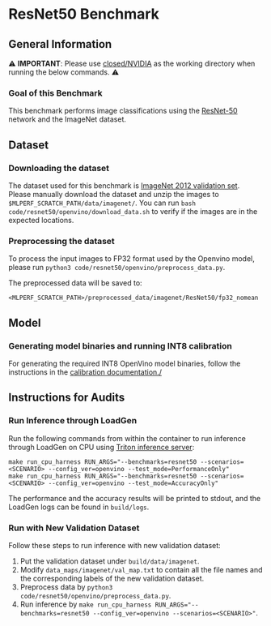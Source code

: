 # ResNet50 Benchmark

## General Information

:warning: **IMPORTANT**: Please use [closed/NVIDIA](closed/NVIDIA) as the working directory when
running the below commands. :warning:

### Goal of this Benchmark

This benchmark performs image classifications using the [ResNet-50](https://arxiv.org/abs/1512.03385) network and the ImageNet dataset.

## Dataset

### Downloading the dataset

The dataset used for this benchmark is [ImageNet 2012 validation set](http://www.image-net.org/challenges/LSVRC/2012/). Please manually download the dataset and unzip the images to `$MLPERF_SCRATCH_PATH/data/imagenet/`. You can run `bash code/resnet50/openvino/download_data.sh` to verify if the images are in the expected locations.

### Preprocessing the dataset
To process the input images to FP32 format used by the Openvino model, please run `python3 code/resnet50/openvino/preprocess_data.py`.

The preprocessed data will be saved to:

```
<MLPERF_SCRATCH_PATH>/preprocessed_data/imagenet/ResNet50/fp32_nomean
```

## Model

### Generating model binaries and running INT8 calibration

For generating the required INT8 OpenVino model binaries, follow the instructions in the [calibration documentation./](../../../calibration_triton_cpu/OpenVINO/resnet50/README.md) 

## Instructions for Audits

### Run Inference through LoadGen

Run the following commands from within the container to run inference through LoadGen on CPU using [Triton inference server](https://github.com/triton-inference-server/server):

```
make run_cpu_harness RUN_ARGS="--benchmarks=resnet50 --scenarios=<SCENARIO> --config_ver=openvino --test_mode=PerformanceOnly"
make run_cpu_harness RUN_ARGS="--benchmarks=resnet50 --scenarios=<SCENARIO> --config_ver=openvino --test_mode=AccuracyOnly"
```

The performance and the accuracy results will be printed to stdout, and the LoadGen logs can be found in `build/logs`.

### Run with New Validation Dataset

Follow these steps to run inference with new validation dataset:

1. Put the validation dataset under `build/data/imagenet`.
2. Modify `data_maps/imagenet/val_map.txt` to contain all the file names and the corresponding labels of the new validation dataset.
3. Preprocess data by `python3 code/resnet50/openvino/preprocess_data.py`.
4. Run inference by `make run_cpu_harness RUN_ARGS="--benchmarks=resnet50 --config_ver=openvino --scenarios=<SCENARIO>"`.
